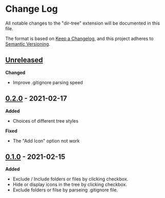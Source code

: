 # Change Log

All notable changes to the "dir-tree" extension will be documented in this file.

The format is based on [Keep a Changelog](https://keepachangelog.com/en/1.0.0/), and this project adheres to [Semantic Versioning](https://semver.org/spec/v2.0.0.html).

## [Unreleased][]

**Changed**

- Improve .gitignore parsing speed

## [0.2.0][] - 2021-02-17

**Added**

- Choices of different tree styles

**Fixed**

- The "Add Icon" option not work

## [0.1.0][] - 2021-02-15

**Added**

- Exclude / Include folders or files by clicking checkbox.
- Hide or display icons in the tree by clicking checkbox.
- Exclude folders or filse by parseing .gitignore file.

[Unreleased]: https://github.com/Higurashi-kagome/dir-tree/compare/v0.2.0...HEAD
[0.2.0]: https://github.com/Higurashi-kagome/dir-tree/compare/v0.1.0...v0.2.0
[0.1.0]: https://github.com/Higurashi-kagome/dir-tree/releases/tag/v0.1.0